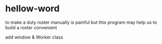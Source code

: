 # hellow-word
to make a duty roster manually is painful
but this program may help us to build a roster convenient

add window & Worker class